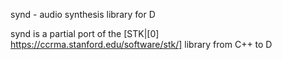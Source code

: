  synd - audio synthesis library for D

 synd is a partial port of the [STK|[0] https://ccrma.stanford.edu/software/stk/] library from C++ to D

